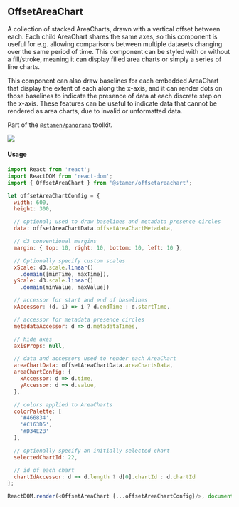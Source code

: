 ## OffsetAreaChart

A collection of stacked AreaCharts, drawn with a vertical offset between each. Each child AreaChart shares the same axes, so this component is useful for e.g. allowing comparisons between multiple datasets changing over the same period of time. This component can be styled with or without a fill/stroke, meaning it can display filled area charts or simply a series of line charts.

This component can also draw baselines for each embedded AreaChart that display the extent of each along the x-axis, and it can render dots on those baselines to indicate the presence of data at each discrete step on the x-axis. These features can be useful to indicate data that cannot be rendered as area charts, due to invalid or unformatted data.

Part of the [`@stamen/panorama`](https://www.npmjs.com/package/@stamen/panorama) toolkit.

<img src='https://cloud.githubusercontent.com/assets/1127259/11770144/7433df16-a1ac-11e5-9226-d3d64e98142a.png'>

#### Usage
```js
import React from 'react';
import ReactDOM from 'react-dom';
import { OffsetAreaChart } from '@stamen/offsetareachart';

let offsetAreaChartConfig = {
  width: 600,
  height: 300,

  // optional; used to draw baselines and metadata presence circles
  data: offsetAreaChartData.offsetAreaChartMetadata,

  // d3 conventional margins
  margin: { top: 10, right: 10, bottom: 10, left: 10 },

  // Optionally specify custom scales
  xScale: d3.scale.linear()
    .domain([minTime, maxTime]),
  yScale: d3.scale.linear()
    .domain(minValue, maxValue])

  // accessor for start and end of baselines
  xAccessor: (d, i) => i ? d.endTime : d.startTime,

  // accessor for metadata presence circles
  metadataAccessor: d => d.metadataTimes,

  // hide axes
  axisProps: null,

  // data and accessors used to render each AreaChart
  areaChartData: offsetAreaChartData.areaChartsData,
  areaChartConfig: {
    xAccessor: d => d.time,
    yAccessor: d => d.value,
  },

  // colors applied to AreaCharts
  colorPalette: [
    '#466834',
    '#C163D5',
    '#D34E2B'
  ],

  // optionally specify an initially selected chart
  selectedChartId: 22,

  // id of each chart
  chartIdAccessor: d => d.length ? d[0].chartId : d.chartId
};

ReactDOM.render(<OffsetAreaChart {...offsetAreaChartConfig}/>, document.body);
```
